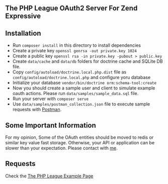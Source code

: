 ## The PHP League OAuth2 Server For Zend Expressive 

## Installation

 - Run `composer install` in this directory to install dependencies
 - Create a private key `openssl genrsa -out private.key 1024`
 - Create a public key `openssl rsa -in private.key -pubout > public.key`
 - Create `data/cache` and `data/db` folders for doctrine cache and SQLite DB file.
 - Copy `config/autoload/doctrine.local.php.dist` file as `config/autoload/doctrine.local.php` and configure yoru database
 - Initialize your database `vendor/bin/doctrine orm:schema-tool:create`
 - Now you should create a sample user and client to simulate example oauth actions. Please run `data/samples/sample_data.sql` file.
 - Run your server with `composer serve`
 - Use `data/samples/postman_collection.json` file to execute sample requests with [Postman](https://www.getpostman.com).

## Some Important Information

For my opinion, Some of the OAuth entities should be moved to redis or similar key value fast storage. Otherwise,
your API or application can be slower than your expectation. Please contact with [me](mailto:haydarkulekci@gmail.com).

## Requests

Check the [The PHP League Example Page](https://github.com/thephpleague/oauth2-server/tree/master/examples)

